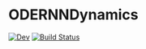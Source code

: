 # ODERNNDynamics

[![Dev](https://img.shields.io/badge/docs-dev-blue.svg)](https://SvenDuve.github.io/ODERNNDynamics.jl/dev/)
[![Build Status](https://github.com/SvenDuve/ODERNNDynamics.jl/actions/workflows/CI.yml/badge.svg?branch=main)](https://github.com/SvenDuve/ODERNNDynamics.jl/actions/workflows/CI.yml?query=branch%3Amain)
